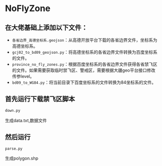 # NoFlyZone

## 在大佬基础上添加以下文件：
- `各省边界_高德坐标系.geojson`：从高德开放平台下载的各省边界文件，坐标系为高德坐标系。
- `gcj02_to_bd09_geojson.py`：将高德坐标系的各省边界文件转换为百度坐标系的文件。
- `province_no_fly_zones.py`：根据百度坐标系的各省边界文件获得各省禁飞区的文件。如果需要获取临时禁飞区、警戒区，需要根据大疆geo平台接口修改传参level。
- `bd09_to_WG84.py`：将当前目录下百度坐标系的文件转换为84坐标系的文件。



## 首先运行下载禁飞区脚本
```python
down.py
```
生成data.txt,数据文件

## 然后运行
```python
parse.py
```
生成polygon.shp

